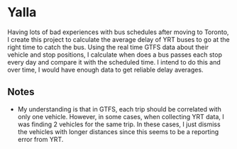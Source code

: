 # Yalla

Having lots of bad experiences with bus schedules after moving to Toronto, I create this project to calculate the average delay of YRT buses to go at the right time to catch the bus. Using the real time GTFS data about their vehicle and stop positions, I calculate when does a bus passes each stop every day and compare it with the scheduled time. I intend to do this and over time, I would have enough data to get reliable delay averages.

## Notes

* My understanding is that in GTFS, each trip should be correlated with only one vehicle. However, in some cases, when collecting YRT data, I was finding 2 vehicles for the same trip. In these cases, I just dismiss the vehicles with longer distances since this seems to be a reporting error from YRT.
